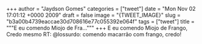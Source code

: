 
+++
author = "Jaydson Gomes"
categories = ["tweet"]
date = "Mon Nov 02 17:01:12 +0000 2009"
draft = false
image = "{TWEET_IMAGE}"
slug = "b3a00b4739eaccae30d708616e77c055392e064f"
tags = ["tweet"]
title = """E eu comendo Miojo de Fra..."""
+++
E eu comendo Miojo de Frango, Credo mesmo RT: @lossurdo: comendo macarrão com frango, credo!
